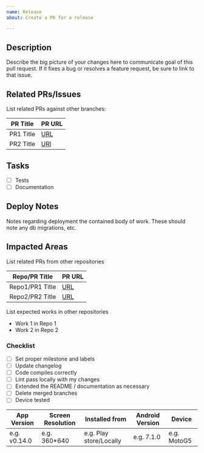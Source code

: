 ```yaml
---
name: Release
about: Create a PR for a release

---
```


## Description
Describe the big picture of your changes here to communicate goal of this pull request. If it fixes a bug or resolves a feature request, be sure to link to that issue.


## Related PRs/Issues

List related PRs against other branches:

PR Title | PR URL
-------|-----
PR1 Title | [URL]()
PR2 Title | [URl]()

## Tasks
- [ ] Tests
- [ ] Documentation

## Deploy Notes
Notes regarding deployment the contained body of work.  These should note any db migrations, etc.

## Impacted Areas
List related PRs from other repositories

Repo/PR Title | PR URL
------ | ------
Repo1/PR1 Title | [URL]()
Repo2/PR2 Title | [URL]()

List expected works in other repositories
- Work 1 in Repo 1
- Work 2 in Repo 2

### Checklist
- [ ] Set proper milestone and labels
- [ ] Update changelog
- [ ] Code compiles correctly
- [ ] Lint pass locally with my changes
- [ ] Extended the README / documentation as necessary
- [ ] Delete merged branches
- [ ] Device tested

 | App Version| Screen Resolution | Installed from   |Android Version   | Device  
|---|---|---|---|---|
| e.g. v0.14.0 | e.g. 360*640   | e.g. Play store/Locally   |e.g. 7.1.0  | e.g. MotoG5 
